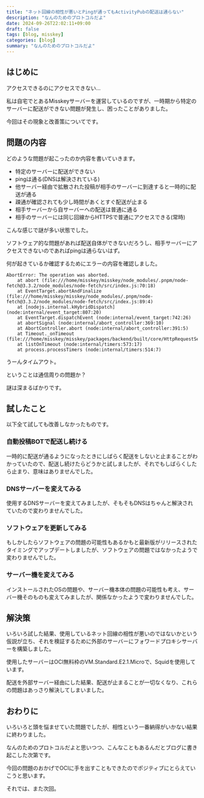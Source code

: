 ```yaml
---
title: "ネット回線の相性が悪いとPingが通ってもActivityPubの配送は通らない"
description: "なんのためのプロトコルだよ"
date: 2024-09-26T22:02:11+09:00
draft: false
tags: [blog, misskey]
categories: [blog]
summary: "なんのためのプロトコルだよ"
---
```


## はじめに

アクセスできるのにアクセスできない…

私は自宅でとあるMisskeyサーバーを運営しているのですが、一時期から特定のサーバーに配送ができない問題が発生し、困ったことがありました。

今回はその現象と改善策についてです。

## 問題の内容

どのような問題が起こったのか内容を書いていきます。

- 特定のサーバーに配送ができない
- pingは通る(DNSは解決されている)
- 他サーバー経由で拡散された投稿が相手のサーバーに到達すると一時的に配送が通る
- 疎通が確認されても少し時間があくとすぐ配送が止まる
- 相手サーバーから自サーバーへの配送は普通に通る
- 相手のサーバーには同じ回線からHTTPSで普通にアクセスできる(常時)

こんな感じで謎が多い状態でした。

ソフトウェア的な問題があれば配送自体ができないだろうし、相手サーバーにアクセスできないのであればpingは通らないはず。

何が起きているか確認するためにエラーの内容を確認しました。

```plaintext
AbortError: The operation was aborted.
    at abort (file:///home/misskey/misskey/node_modules/.pnpm/node-fetch@3.3.2/node_modules/node-fetch/src/index.js:70:18)
    at EventTarget.abortAndFinalize (file:///home/misskey/misskey/node_modules/.pnpm/node-fetch@3.3.2/node_modules/node-fetch/src/index.js:89:4)
    at [nodejs.internal.kHybridDispatch] (node:internal/event_target:807:20)
    at EventTarget.dispatchEvent (node:internal/event_target:742:26)
    at abortSignal (node:internal/abort_controller:369:10)
    at AbortController.abort (node:internal/abort_controller:391:5)
    at Timeout._onTimeout (file:///home/misskey/misskey/packages/backend/built/core/HttpRequestService.js:118:24)
    at listOnTimeout (node:internal/timers:573:17)
    at process.processTimers (node:internal/timers:514:7)
```

うーんタイムアウト。

ということは通信周りの問題か？

謎は深まるばかりです。

## 試したこと

以下全て試しても改善しなかったものです。

### 自動投稿BOTで配送し続ける

一時的に配送が通るようになったときにしばらく配送をしないと止まることがわかっていたので、配送し続けたらどうかと試しましたが、それでもしばらくしたら止まり、意味はありませんでした。

### DNSサーバーを変えてみる

使用するDNSサーバーを変えてみましたが、そもそもDNSはちゃんと解決されていたので変わりませんでした。

### ソフトウェアを更新してみる

もしかしたらソフトウェアの問題の可能性もあるかもと最新版がリリースされたタイミングでアップデートしましたが、ソフトウェアの問題ではなかったようで変わりませんでした。

### サーバー機を変えてみる

インストールされたOSの問題や、サーバー機本体の問題の可能性も考え、サーバー機そのものも変えてみましたが、関係なかったようで変わりませんでした。

## 解決策

いろいろ試した結果、使用しているネット回線の相性が悪いのではないかという仮説が立ち、それを検証するために外部のサーバーにフォワードプロキシサーバーを構築しました。

使用したサーバーはOCI無料枠のVM.Standard.E2.1.Microで、Squidを使用しています。

配送を外部サーバー経由にした結果、配送が止まることが一切なくなり、これらの問題はあっさり解決してしまいました。

## おわりに

いろいろと頭を悩ませていた問題でしたが、相性という一番納得がいかない結果に終わりました。

なんのためのプロトコルだよと思いつつ、こんなこともあるんだとブログに書き起こした次第です。

今回の問題のおかげでOCIに手を出すこともできたのでポジティブにとらえていこうと思います。

それでは、また次回。
